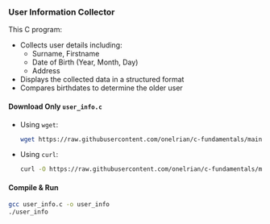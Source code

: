 ### **User Information Collector**  

This C program:  
* Collects user details including:  
  - Surname, Firstname  
  - Date of Birth (Year, Month, Day)  
  - Address  
* Displays the collected data in a structured format  
* Compares birthdates to determine the older user  

#### **Download Only `user_info.c`**  
- Using `wget`:  
  ```bash
  wget https://raw.githubusercontent.com/onelrian/c-fundamentals/main/src/user_info.c
  ```
- Using `curl`:  
  ```bash
  curl -O https://raw.githubusercontent.com/onelrian/c-fundamentals/main/src/user_info.c
  ```

#### **Compile & Run**  
```bash
gcc user_info.c -o user_info
./user_info
```